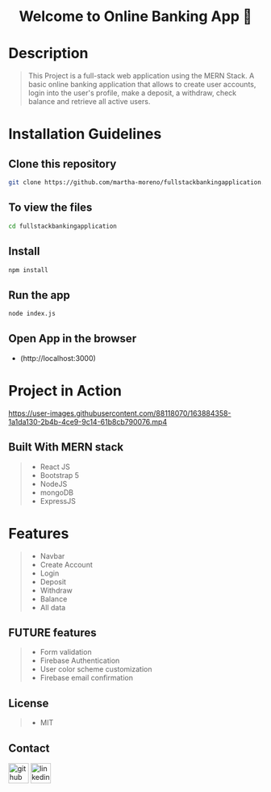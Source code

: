 <h1 align="center">Welcome to Online Banking App 👋</h1>

# Description
> This Project is a full-stack web application using the MERN Stack. A basic online banking application that allows to create user accounts, login into the user's profile, make a deposit, a withdraw, check balance and retrieve all active users. 


# Installation Guidelines
## Clone this repository 

```sh
git clone https://github.com/martha-moreno/fullstackbankingapplication.git
```

## To view the files

```sh
cd fullstackbankingapplication
```
## Install

```sh
npm install
```

## Run the app

```sh
node index.js
```

## Open App in the browser 
* (http://localhost:3000)

# Project in Action
https://user-images.githubusercontent.com/88118070/163884358-1a1da130-2b4b-4ce9-9c14-61b8cb790076.mp4

## Built With MERN stack
>- React JS
>- Bootstrap 5
>- NodeJS
>- mongoDB
>- ExpressJS

# Features
>- Navbar
>- Create Account
>- Login
>- Deposit
>- Withdraw
>- Balance
>- All data
## FUTURE features
>- Form validation
>- Firebase Authentication
>- User color scheme customization
>- Firebase email confirmation

## License
>- MIT


## Contact
 [<img src='https://cdn.jsdelivr.net/npm/simple-icons@3.0.1/icons/github.svg' alt='github' height='40'>](https://github.com/martha-moreno/martha-moreno.github.io)  [<img src='https://cdn.jsdelivr.net/npm/simple-icons@3.0.1/icons/linkedin.svg' alt='linkedin' height='40'>](https://www.linkedin.com/in/martha-gissela-moreno/)  

